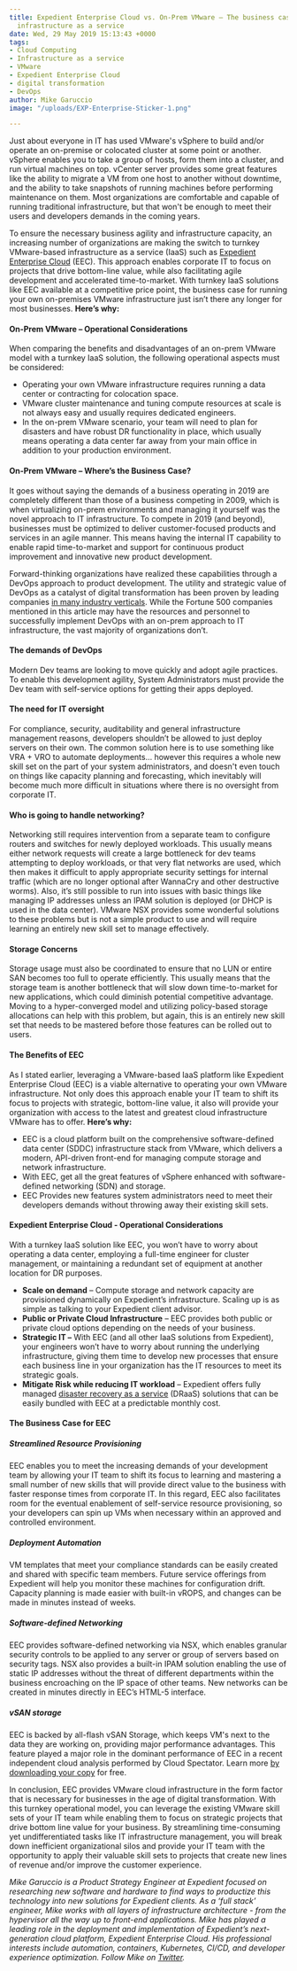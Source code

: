 ```yaml
---
title: Expedient Enterprise Cloud vs. On-Prem VMware – The business case for turnkey
  infrastructure as a service
date: Wed, 29 May 2019 15:13:43 +0000
tags:
- Cloud Computing
- Infrastructure as a service
- VMware
- Expedient Enterprise Cloud
- digital transformation
- DevOps
author: Mike Garuccio
image: "/uploads/EXP-Enterprise-Sticker-1.png"

---
```

Just about everyone in IT has used VMware's vSphere to build and/or operate an on-premise or colocated cluster at some point or another. vSphere enables you to take a group of hosts, form them into a cluster, and run virtual machines on top. vCenter server provides some great features like the ability to migrate a VM from one host to another without downtime, and the ability to take snapshots of running machines before performing maintenance on them. Most organizations are comfortable and capable of running traditional infrastructure, but that won't be enough to meet their users and developers demands in the coming years. 

To ensure the necessary business agility and infrastructure capacity, an increasing number of organizations are making the switch to turnkey VMware-based infrastructure as a service (IaaS) such as [Expedient Enterprise Cloud](https://www.expedient.com/services/infrastructure-as-a-service/cloud/) (EEC). This approach enables corporate IT to focus on projects that drive bottom-line value, while also facilitating agile development and accelerated time-to-market. With turnkey IaaS solutions like EEC available at a competitive price point, the business case for running your own on-premises VMware infrastructure just isn’t there any longer for most businesses. **Here’s why:**

#### On-Prem VMware – Operational Considerations

When comparing the benefits and disadvantages of an on-prem VMware model with a turnkey IaaS solution, the following operational aspects must be considered:

* Operating your own VMware infrastructure requires running a data center or contracting for colocation space.
* VMware cluster maintenance and tuning compute resources at scale is not always easy and usually requires dedicated engineers.
* In the on-prem VMware scenario, your team will need to plan for disasters and have robust DR functionality in place, which usually means operating a data center far away from your main office in addition to your production environment.

#### On-Prem VMware – Where’s the Business Case?

It goes without saying the demands of a business operating in 2019 are completely different than those of a business competing in 2009, which is when virtualizing on-prem environments and managing it yourself was the novel approach to IT infrastructure. To compete in 2019 (and beyond), businesses must be optimized to deliver customer-focused products and services in an agile manner. This means having the internal IT capability to enable rapid time-to-market and support for continuous product improvement and innovative new product development. 

Forward-thinking organizations have realized these capabilities through a DevOps approach to product development. The utility and strategic value of DevOps as a catalyst of digital transformation has been proven by leading companies [in many industry verticals](https://channels.theinnovationenterprise.com/articles/fortune-500-companies-embrace-devops-four-success-stories). While the Fortune 500 companies mentioned in this article may have the resources and personnel to successfully implement DevOps with an on-prem approach to IT infrastructure, the vast majority of organizations don’t. 

#### The demands of DevOps

Modern Dev teams are looking to move quickly and adopt agile practices. To enable this development agility, System Administrators must provide the Dev team with self-service options for getting their apps deployed. 

#### The need for IT oversight

For compliance, security, auditability and general infrastructure management reasons, developers shouldn’t be allowed to just deploy servers on their own. The common solution here is to use something like VRA + VRO to automate deployments… however this requires a whole new skill set on the part of your system administrators, and doesn't even touch on things like capacity planning and forecasting, which inevitably will become much more difficult in situations where there is no oversight from corporate IT. 

#### Who is going to handle networking? 

Networking still requires intervention from a separate team to configure routers and switches for newly deployed workloads. This usually means either network requests will create a large bottleneck for dev teams attempting to deploy workloads, or that very flat networks are used, which then makes it difficult to apply appropriate security settings for internal traffic (which are no longer optional after WannaCry and other destructive worms). Also, it’s still possible to run into issues with basic things like managing IP addresses unless an IPAM solution is deployed (or DHCP is used in the data center). VMware NSX provides some wonderful solutions to these problems but is not a simple product to use and will require learning an entirely new skill set to manage effectively. 

#### Storage Concerns

Storage usage must also be coordinated to ensure that no LUN or entire SAN becomes too full to operate efficiently. This usually means that the storage team is another bottleneck that will slow down time-to-market for new applications, which could diminish potential competitive advantage. Moving to a hyper-converged model and utilizing policy-based storage allocations can help with this problem, but again, this is an entirely new skill set that needs to be mastered before those features can be rolled out to users.

#### The Benefits of EEC

As I stated earlier, leveraging a VMware-based IaaS platform like Expedient Enterprise Cloud (EEC) is a viable alternative to operating your own VMware infrastructure. Not only does this approach enable your IT team to shift its focus to projects with strategic, bottom-line value, it also will provide your organization with access to the latest and greatest cloud infrastructure VMware has to offer. **Here’s why:**

* EEC is a cloud platform built on the comprehensive software-defined data center (SDDC) infrastructure stack from VMware, which delivers a modern, API-driven front-end for managing compute storage and network infrastructure.
* With EEC, get all the great features of vSphere enhanced with software-defined networking (SDN) and storage.
* EEC Provides new features system administrators need to meet their developers demands without throwing away their existing skill sets.

#### Expedient Enterprise Cloud - Operational Considerations

With a turnkey IaaS solution like EEC, you won’t have to worry about operating a data center, employing a full-time engineer for cluster management, or maintaining a redundant set of equipment at another location for DR purposes.

* **Scale on demand** – Compute storage and network capacity are provisioned dynamically on Expedient’s infrastructure. Scaling up is as simple as talking to your Expedient client advisor.
* **Public or Private Cloud Infrastructure** – EEC provides both public or private cloud options depending on the needs of your business.
* **Strategic IT –** With EEC (and all other IaaS solutions from Expedient), your engineers won’t have to worry about running the underlying infrastructure, giving them time to develop new processes that ensure each business line in your organization has the IT resources to meet its strategic goals.
* **Mitigate Risk while reducing IT workload** – Expedient offers fully managed [disaster recovery as a service](https://www.expedient.com/services/managed-services/disaster-recovery/) (DRaaS) solutions that can be easily bundled with EEC at a predictable monthly cost.

#### The Business Case for EEC

##### Streamlined Resource Provisioning

EEC enables you to meet the increasing demands of your development team by allowing your IT team to shift its focus to learning and mastering a small number of new skills that will provide direct value to the business with faster response times from corporate IT. In this regard, EEC also facilitates room for the eventual enablement of self-service resource provisioning, so your developers can spin up VMs when necessary within an approved and controlled environment. 

##### Deployment Automation

VM templates that meet your compliance standards can be easily created and shared with specific team members. Future service offerings from Expedient will help you monitor these machines for configuration drift. Capacity planning is made easier with built-in vROPS, and changes can be made in minutes instead of weeks. 

##### Software-defined Networking

EEC provides software-defined networking via NSX, which enables granular security controls to be applied to any server or group of servers based on security tags. NSX also provides a built-in IPAM solution enabling the use of static IP addresses without the threat of different departments within the business encroaching on the IP space of other teams. New networks can be created in minutes directly in EEC’s HTML-5 interface. 

##### vSAN storage

EEC is backed by all-flash vSAN Storage, which keeps VM's next to the data they are working on, providing major performance advantages. This feature played a major role in the dominant performance of EEC in a recent independent cloud analysis performed by Cloud Spectator. Learn more [by downloading your copy](https://www.expedient.com/2019-cloud-spectator-report/) for free. 

In conclusion, EEC provides VMware cloud infrastructure in the form factor that is necessary for businesses in the age of digital transformation. With this turnkey operational model, you can leverage the existing VMware skill sets of your IT team while enabling them to focus on strategic projects that drive bottom line value for your business. By streamlining time-consuming yet undifferentiated tasks like IT infrastructure management, you will break down inefficient organizational silos and provide your IT team with the opportunity to apply their valuable skill sets to projects that create new lines of revenue and/or improve the customer experience. 

_Mike Garuccio is a Product Strategy Engineer at Expedient focused on researching new software and hardware to find ways to productize this technology into new solutions for Expedient clients. As a ‘full stack’ engineer, Mike works with all layers of infrastructure architecture - from the hypervisor all the way up to front-end applications. Mike has played a leading role in the deployment and implementation of Expedient’s next-generation cloud platform, Expedient Enterprise Cloud. His professional interests include automation, containers, Kubernetes, CI/CD, and developer experience optimization. Follow Mike on_ [_Twitter_](https://twitter.com/mgaruccio)_._